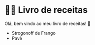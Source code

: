 # :man_cook: Livro de receitas

Olá, bem vindo ao meu livro de receitas! :wave:

 - Strogonoff de Frango 
 - Pavê